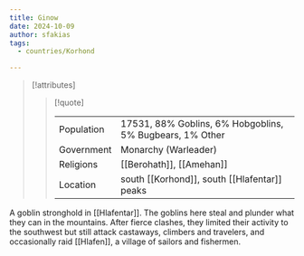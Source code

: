 ```yaml
---
title: Ginow
date: 2024-10-09
author: sfakias
tags:
  - countries/Korhond

---
```

> [!attributes]
> 
> > [!quote]
> >
> > | | |
> > | --- | --- |
> > | Population | 17531, 88% Goblins, 6% Hobgoblins, 5% Bugbears, 1% Other |
> > | Government | Monarchy (Warleader) |
> > | Religions | [[Berohath]], [[Amehan]] |
> > | Location | south [[Korhond]], south [[Hlafentar]] peaks |

A goblin stronghold in [[Hlafentar]]. The goblins here steal and plunder what they can in the mountains. After fierce clashes, they limited their activity to the southwest but still attack castaways, climbers and travelers, and occasionally raid [[Hlafen]], a village of sailors and fishermen.